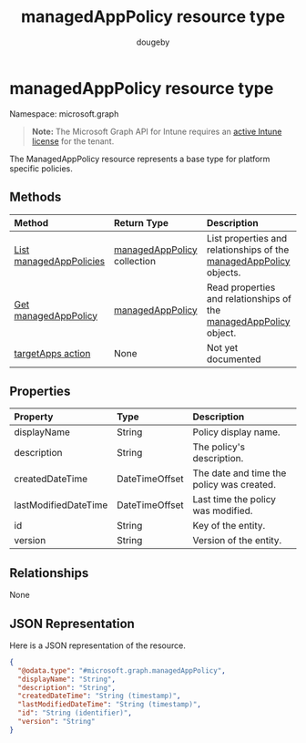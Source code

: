 ﻿---
title: "managedAppPolicy resource type"
description: "The ManagedAppPolicy resource represents a base type for platform specific policies."
author: "dougeby"
localization_priority: Normal
ms.prod: "intune"
doc_type: resourcePageType
---

# managedAppPolicy resource type

Namespace: microsoft.graph

> **Note:** The Microsoft Graph API for Intune requires an [active Intune license](https://go.microsoft.com/fwlink/?linkid=839381) for the tenant.

The ManagedAppPolicy resource represents a base type for platform specific policies.

## Methods

| Method                                                                | Return Type                                                                | Description                                                                                                       |
| :-------------------------------------------------------------------- | :------------------------------------------------------------------------- | :---------------------------------------------------------------------------------------------------------------- |
| [List managedAppPolicies](../api/intune-mam-managedapppolicy-list.md) | [managedAppPolicy](../resources/intune-mam-managedapppolicy.md) collection | List properties and relationships of the [managedAppPolicy](../resources/intune-mam-managedapppolicy.md) objects. |
| [Get managedAppPolicy](../api/intune-mam-managedapppolicy-get.md)     | [managedAppPolicy](../resources/intune-mam-managedapppolicy.md)            | Read properties and relationships of the [managedAppPolicy](../resources/intune-mam-managedapppolicy.md) object.  |
| [targetApps action](../api/intune-mam-managedapppolicy-targetapps.md) | None                                                                       | Not yet documented                                                                                                |

## Properties

| Property             | Type           | Description                               |
| :------------------- | :------------- | :---------------------------------------- |
| displayName          | String         | Policy display name.                      |
| description          | String         | The policy's description.                 |
| createdDateTime      | DateTimeOffset | The date and time the policy was created. |
| lastModifiedDateTime | DateTimeOffset | Last time the policy was modified.        |
| id                   | String         | Key of the entity.                        |
| version              | String         | Version of the entity.                    |

## Relationships

None

## JSON Representation

Here is a JSON representation of the resource.

<!-- {
  "blockType": "resource",
  "keyProperty": "id",
  "@odata.type": "microsoft.graph.managedAppPolicy"
}
-->

```json
{
  "@odata.type": "#microsoft.graph.managedAppPolicy",
  "displayName": "String",
  "description": "String",
  "createdDateTime": "String (timestamp)",
  "lastModifiedDateTime": "String (timestamp)",
  "id": "String (identifier)",
  "version": "String"
}
```
